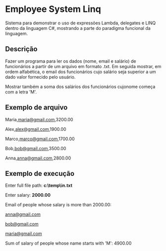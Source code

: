 # Employee System Linq
Sistema para demonstrar o uso de expressões Lambda, delegates e LINQ dentro da linguagem C#, mostrando a parte do paradigma funcional da linguagem.

## Descrição

Fazer um programa para ler os dados (nome, email e salário) de funcionários a partir de um arquivo em formato .txt. Em seguida mostrar, em ordem alfabética, o email dos funcionários cujo salário seja superior a um dado valor
fornecido pelo usuário. 

Mostrar também a soma dos salários dos funcionários cujonome começa com a letra 'M'.

## Exemplo de arquivo 

Maria,maria@gmail.com,3200.00

Alex,alex@gmail.com,1900.00

Marco,marco@gmail.com,1700.00

Bob,bob@gmail.com,3500.00

Anna,anna@gmail.com,2800.00


## Exemplo de execução

Enter full file path: **c:\temp\in.txt**

Enter salary: **2000.00**


Email of people whose salary is more than 2000.00:

anna@gmail.com

bob@gmail.com

maria@gmail.com


Sum of salary of people whose name starts with 'M': 4900.00
